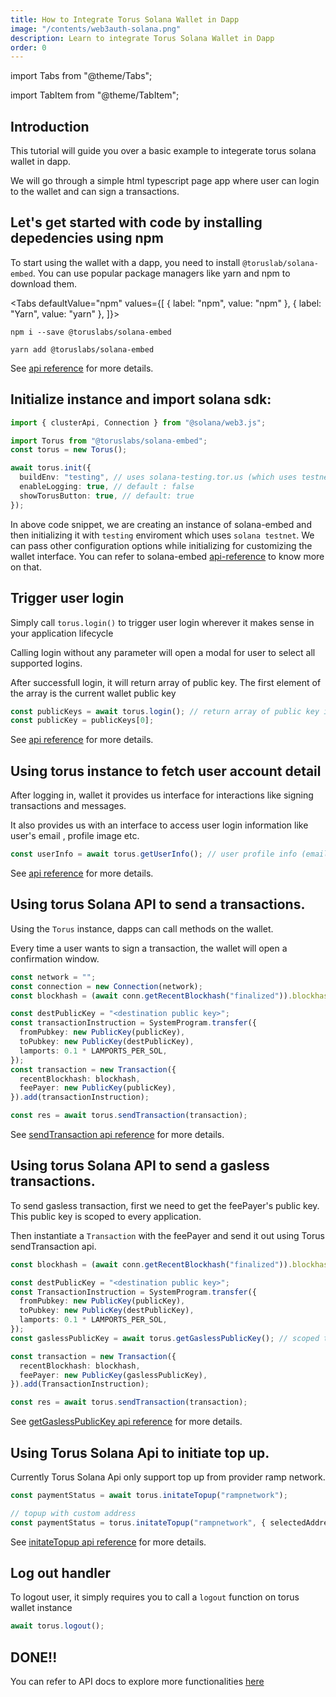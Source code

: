```yaml
---
title: How to Integrate Torus Solana Wallet in Dapp
image: "/contents/web3auth-solana.png"
description: Learn to integrate Torus Solana Wallet in Dapp
order: 0
---
```


import Tabs from "@theme/Tabs";

import TabItem from "@theme/TabItem";

## Introduction

This tutorial will guide you over a basic example to integerate torus solana wallet in dapp.

We will go through a simple html typescript page app where user can login to the wallet and can sign a transactions.

## Let's get started with code by installing depedencies using npm

To start using the wallet with a dapp, you need to install `@toruslab/solana-embed`. You can use popular package managers like yarn and npm to
download them.

<Tabs defaultValue="npm" values={[ { label: "npm", value: "npm" }, { label: "Yarn", value: "yarn" }, ]}>

<TabItem value="npm">

```shell
npm i --save @toruslabs/solana-embed
```

</TabItem>

<TabItem value="yarn">

```shell
yarn add @toruslabs/solana-embed
```

</TabItem>

</Tabs>

See [api reference](https://docs.tor.us/solana-wallet/api-reference/class) for more details.

## Initialize instance and import solana sdk:

```ts
import { clusterApi, Connection } from "@solana/web3.js";

import Torus from "@toruslabs/solana-embed";
const torus = new Torus();

await torus.init({
  buildEnv: "testing", // uses solana-testing.tor.us (which uses testnet)
  enableLogging: true, // default : false
  showTorusButton: true, // default: true
});
```

In above code snippet, we are creating an instance of solana-embed and then initializing it with `testing` enviroment which uses `solana testnet`. We
can pass other configuration options while initializing for customizing the wallet interface. You can refer to solana-embed
[api-reference](https://docs.tor.us/solana-wallet/api-reference/class) to know more on that.

## Trigger user login

Simply call `torus.login()` to trigger user login wherever it makes sense in your application lifecycle

Calling login without any parameter will open a modal for user to select all supported logins.

After successfull login, it will return array of public key. The first element of the array is the current wallet public key

```typescript
const publicKeys = await torus.login(); // return array of public key in base 58
const publicKey = publicKeys[0];
```

See [api reference](https://docs.tor.us/solana-wallet/api-reference/class) for more details.

## Using torus instance to fetch user account detail

After logging in, wallet it provides us interface for interactions like signing transactions and messages.

It also provides us with an interface to access user login information like user's email , profile image etc.

```typescript
const userInfo = await torus.getUserInfo(); // user profile info (email address etc)
```

See [api reference](https://docs.tor.us/solana-wallet/api-reference/class) for more details.

## Using torus Solana API to send a transactions.

Using the `Torus` instance, dapps can call methods on the wallet.

Every time a user wants to sign a transaction, the wallet will open a confirmation window.

```ts
const network = "";
const connection = new Connection(network);
const blockhash = (await conn.getRecentBlockhash("finalized")).blockhash;

const destPublicKey = "<destination public key>";
const transactionInstruction = SystemProgram.transfer({
  fromPubkey: new PublicKey(publicKey),
  toPubkey: new PublicKey(destPublicKey),
  lamports: 0.1 * LAMPORTS_PER_SOL,
});
const transaction = new Transaction({
  recentBlockhash: blockhash,
  feePayer: new PublicKey(publicKey),
}).add(transactionInstruction);

const res = await torus.sendTransaction(transaction);
```

See [sendTransaction api reference](https://docs.tor.us/solana-wallet/api-reference/solana/send-transaction) for more details.

## Using torus Solana API to send a gasless transactions.

To send gasless transaction, first we need to get the feePayer's public key. This public key is scoped to every application.

Then instantiate a `Transaction` with the feePayer and send it out using Torus sendTransaction api.

```typescript
const blockhash = (await conn.getRecentBlockhash("finalized")).blockhash;

const destPublicKey = "<destination public key>";
const TransactionInstruction = SystemProgram.transfer({
  fromPubkey: new PublicKey(publicKey),
  toPubkey: new PublicKey(destPublicKey),
  lamports: 0.1 * LAMPORTS_PER_SOL,
});
const gaslessPublicKey = await torus.getGaslessPublicKey(); // scoped to application

const transaction = new Transaction({
  recentBlockhash: blockhash,
  feePayer: new PublicKey(gaslessPublicKey),
}).add(TransactionInstruction);

const res = await torus.sendTransaction(transaction);
```

See [getGaslessPublicKey api reference](https://docs.tor.us/solana-wallet/api-reference/solana/gasless-transaction) for more details.

## Using Torus Solana Api to initiate top up.

Currently Torus Solana Api only support top up from provider ramp network.

```typescript
const paymentStatus = await torus.initateTopup("rampnetwork");

// topup with custom address
const paymentStatus = torus.initateTopup("rampnetwork", { selectedAddress: "< Recipient's Solana Public Key(base58) >" });
```

See [initateTopup api reference](https://docs.tor.us/solana-wallet/api-reference/topup) for more details.

## Log out handler

To logout user, it simply requires you to call a `logout` function on torus wallet instance

```typescript
await torus.logout();
```

## DONE!!

You can refer to API docs to explore more functionalities [here](https://docs.tor.us/solana-wallet/api-reference/class)
